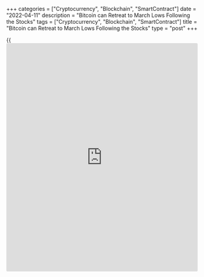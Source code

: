 +++
categories = ["Cryptocurrency", "Blockchain", "SmartContract"]
date = "2022-04-11"
description = "Bitcoin can Retreat to March Lows Following the Stocks"
tags = ["Cryptocurrency", "Blockchain", "SmartContract"]
title = "Bitcoin can Retreat to March Lows Following the Stocks"
type = "post"
+++

{{<iframe id="large-banner" src="https://www.bounty.group/#slide=6.0" width="100%" height="600" scrolling="no" style="border: 0px solid rgb(216, 221, 230); border-radius: 3px;">}}

At the start of Monday, Bitcoin’s price temporarily fell below $42K,
losing more than 3.5% from Sunday’s peak value. This is clear evidence
of a tug-of-war between bullish retail traders and professional bidders
who sold risky assets in response to pressure on stock prices.

![Bitcoin can Retreat to March Lows Following the Stocks][1]

In total, BTC has been losing 1% over the past 24 hours and 8.5% over
the week. Ethereum is down 2% and 9% in the last 7 days, and top
altcoins fell in price by 1.3% (Dogecoin) and up to 7.4% (Terra).

According to CoinMarketCap, the total capitalization of the crypto
market decreased by 2% to 1.95B in a day. This clearly reflects the
increased pressure on weaker altcoins due to the curtailment of risk
demand. The share of [bitcoin](https://www.letsplayfx.com/blog/forex-for-bitcoin/) in the capitalization of the entire crypto
market is now 41.3% ( 0.6 points in 7 days and 0.3 in a day).

By the start of the day on Monday, the crypto-currency fear and greed
index had lost 2 points to 32, settling in the fear territory.

The crypto market is again increasing its correlation with the dynamics
of stocks, or rather, it is guided by the high-tech Nasdaq index. This
relationship is easily explained by the fact that in both cases,
[investor](https://www.fintechee.com/tutorial-for-forex-trading/investor-mode/)s are betting on a progressive idea and not on a stable income.

The original plan, in which cryptocurrencies would become an alternative
haven for capital outside of the traditional banking system, has not
been tested by the military events in Ukraine. As it turns out, crypto
exchanges value the idea of legally earning commissions on transactions
and on the placement of tokens much more than the original off-system
and apolitical approach.

Thus, the cryptocurrency market is increasingly becoming a platform for
the assets of ever-smaller projects in the technology sector. There is
nothing wrong with this in the long run, but right now, such a direct
correlation with stocks can do a disservice. Against the backdrop of
tightening monetary [policy](https://www.fintechee.com/policy/), stocks are under increased pressure. Amid
deteriorating sentiment, [bitcoin](https://www.letsplayfx.com/blog/forex-for-bitcoin/) dropped to a 50-day moving average near
$42K. Fixing below this level may open a direct path to the area of
March lows near $38K.

_Source:[FXPro][2]_

   1. /files/downloads/d/e/e/deea554305efd42f60df56c0b009842e_4960494e893db293329db15a9009093e.png
   2. /geturl/index/87afb411aac55502241b7cc38c45d5f066825bc6/